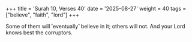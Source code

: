 +++
title = 'Surah 10, Verses 40'
date = '2025-08-27'
weight = 40
tags = ["believe", "faith", "lord"]
+++

Some of them will ˹eventually˺ believe in it; others will not. And your Lord knows best the corruptors.